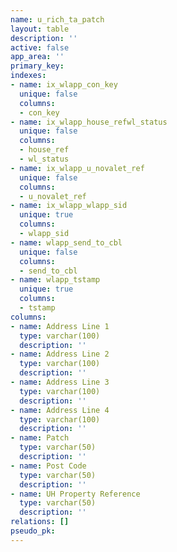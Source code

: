 ```yaml
---
name: u_rich_ta_patch
layout: table
description: ''
active: false
app_area: ''
primary_key: 
indexes:
- name: ix_wlapp_con_key
  unique: false
  columns:
  - con_key
- name: ix_wlapp_house_refwl_status
  unique: false
  columns:
  - house_ref
  - wl_status
- name: ix_wlapp_u_novalet_ref
  unique: false
  columns:
  - u_novalet_ref
- name: ix_wlapp_wlapp_sid
  unique: true
  columns:
  - wlapp_sid
- name: wlapp_send_to_cbl
  unique: false
  columns:
  - send_to_cbl
- name: wlapp_tstamp
  unique: true
  columns:
  - tstamp
columns:
- name: Address Line 1
  type: varchar(100)
  description: ''
- name: Address Line 2
  type: varchar(100)
  description: ''
- name: Address Line 3
  type: varchar(100)
  description: ''
- name: Address Line 4
  type: varchar(100)
  description: ''
- name: Patch
  type: varchar(50)
  description: ''
- name: Post Code
  type: varchar(50)
  description: ''
- name: UH Property Reference
  type: varchar(50)
  description: ''
relations: []
pseudo_pk: 
---
```



